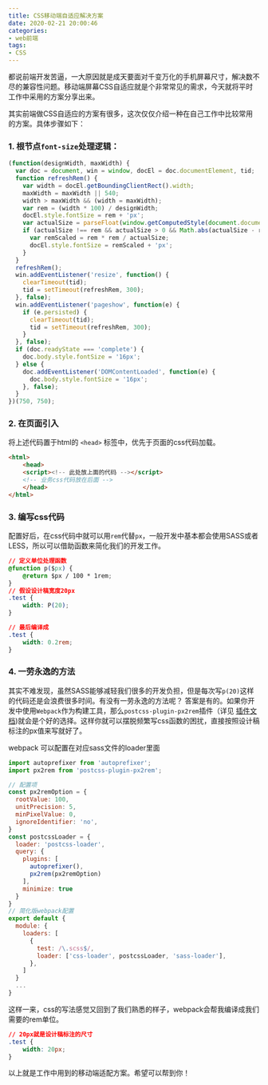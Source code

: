 ```yaml
---
title: CSS移动端自适应解决方案
date: 2020-02-21 20:00:46
categories:
- web前端
tags:
- CSS
---
```


都说前端开发苦逼，一大原因就是成天要面对千变万化的手机屏幕尺寸，解决数不尽的兼容性问题。移动端屏幕CSS自适应就是个非常常见的需求，今天就将平时工作中采用的方案分享出来。
<!--more-->
其实前端做CSS自适应的方案有很多，这次仅仅介绍一种在自己工作中比较常用的方案。具体步骤如下：

### 1. 根节点`font-size`处理逻辑：
```javascript
(function(designWidth, maxWidth) {
  var doc = document, win = window, docEl = doc.documentElement, tid;
  function refreshRem() {
    var width = docEl.getBoundingClientRect().width;
    maxWidth = maxWidth || 540;
    width > maxWidth && (width = maxWidth);
    var rem = (width * 100) / designWidth;
    docEl.style.fontSize = rem + 'px';
    var actualSize = parseFloat(window.getComputedStyle(document.documentElement)['font-size']);
    if (actualSize !== rem && actualSize > 0 && Math.abs(actualSize - rem) > 1) {
      var remScaled = rem * rem / actualSize;
      docEl.style.fontSize = remScaled + 'px';
    }
  }
  refreshRem();
  win.addEventListener('resize', function() {
    clearTimeout(tid);
    tid = setTimeout(refreshRem, 300);
  }, false);
  win.addEventListener('pageshow', function(e) {
    if (e.persisted) {
      clearTimeout(tid);
      tid = setTimeout(refreshRem, 300);
    }
  }, false);
  if (doc.readyState === 'complete') {
    doc.body.style.fontSize = '16px';
  } else {
    doc.addEventListener('DOMContentLoaded', function(e) {
      doc.body.style.fontSize = '16px';
    }, false);
  }
})(750, 750);
```

### 2. 在页面引入
将上述代码置于html的 `<head>` 标签中，优先于页面的css代码加载。
```html
<html>
    <head>
    <script><!-- 此处放上面的代码 --></script>
    <!-- 业务css代码放在后面 -->
    </head>
</html>
```

### 3. 编写css代码
配置好后，在css代码中就可以用`rem`代替`px`，一般开发中基本都会使用SASS或者LESS，所以可以借助函数来简化我们的开发工作。
```css
// 定义单位处理函数
@function p($px) {
    @return $px / 100 * 1rem;
}
// 假设设计稿宽度20px
.test {
    width: P(20);
}

// 最后编译成
.test {
    width: 0.2rem;
}
```

### 4. 一劳永逸的方法
其实不难发现，虽然SASS能够减轻我们很多的开发负担，但是每次写`p(20)`这样的代码还是会浪费很多时间。有没有一劳永逸的方法呢？
答案是有的。如果你开发中使用`Webpack`作为构建工具，那么`postcss-plugin-px2rem`插件（详见 [插件文档](https://github.com/pigcan/postcss-plugin-px2rem "插件文档"))就会是个好的选择。这样你就可以摆脱频繁写css函数的困扰，直接按照设计稿标注的px值来写就好了。

webpack 可以配置在对应sass文件的loader里面
```JavaScript
import autoprefixer from 'autoprefixer';
import px2rem from 'postcss-plugin-px2rem';

// 配置项
const px2remOption = {
  rootValue: 100,
  unitPrecision: 5,
  minPixelValue: 0,
  ignoreIdentifier: 'no',
}
const postcssLoader = {
  loader: 'postcss-loader',
  query: {
    plugins: [
      autoprefixer(),
      px2rem(px2remOption)
    ],
    minimize: true
  }
}
// 简化版webpack配置
export default {
  module: {
    loaders: [
      {
        test: /\.scss$/,
        loader: ['css-loader', postcssLoader, 'sass-loader'],
      },
    ]
  }
  ...
}
```

这样一来，css的写法感觉又回到了我们熟悉的样子，webpack会帮我编译成我们需要的rem单位。
```css
// 20px就是设计稿标注的尺寸
.test {
    width: 20px;
}
```

以上就是工作中用到的移动端适配方案。希望可以帮到你！